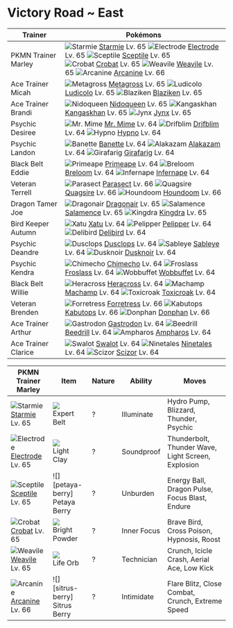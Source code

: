 # Victory Road ~ East

Trainer                    | Pokémons
---                        | ---
PKMN Trainer Marley        | ![][121]  [Starmie] Lv. 65  ![][101]  [Electrode] Lv. 65  ![][254]  [Sceptile] Lv. 65 <br> ![][169]  [Crobat] Lv. 65  ![][461]  [Weavile] Lv. 65  ![][059]  [Arcanine] Lv. 66
Ace Trainer Micah          | ![][376]  [Metagross] Lv. 65  ![][272]  [Ludicolo] Lv. 65  ![][257]  [Blaziken] Lv. 65
Ace Trainer Brandi         | ![][031]  [Nidoqueen] Lv. 65  ![][115]  [Kangaskhan] Lv. 65  ![][124]  [Jynx] Lv. 65
Psychic Desiree            | ![][122]  [Mr. Mime] Lv. 64  ![][426]  [Drifblim] Lv. 64  ![][097]  [Hypno] Lv. 64
Psychic Landon             | ![][354]  [Banette] Lv. 64  ![][065]  [Alakazam] Lv. 64  ![][203]  [Girafarig] Lv. 64
Black Belt Eddie           | ![][057]  [Primeape] Lv. 64  ![][286]  [Breloom] Lv. 64  ![][392]  [Infernape] Lv. 64
Veteran Terrell            | ![][047]  [Parasect] Lv. 66  ![][195]  [Quagsire] Lv. 66  ![][229]  [Houndoom] Lv. 66
Dragon Tamer Joe           | ![][148]  [Dragonair] Lv. 65  ![][373]  [Salamence] Lv. 65  ![][230]  [Kingdra] Lv. 65
Bird Keeper Autumn         | ![][178]  [Xatu] Lv. 64  ![][279]  [Pelipper] Lv. 64  ![][225]  [Delibird] Lv. 64
Psychic Deandre            | ![][356]  [Dusclops] Lv. 64  ![][302]  [Sableye] Lv. 64  ![][477]  [Dusknoir] Lv. 64
Psychic Kendra             | ![][358]  [Chimecho] Lv. 64  ![][478]  [Froslass] Lv. 64  ![][202]  [Wobbuffet] Lv. 64
Black Belt Willie          | ![][214]  [Heracross] Lv. 64  ![][068]  [Machamp] Lv. 64  ![][454]  [Toxicroak] Lv. 64
Veteran Brenden            | ![][205]  [Forretress] Lv. 66  ![][141]  [Kabutops] Lv. 66  ![][232]  [Donphan] Lv. 66
Ace Trainer Arthur         | ![][423]  [Gastrodon] Lv. 64  ![][015]  [Beedrill] Lv. 64  ![][181]  [Ampharos] Lv. 64
Ace Trainer Clarice        | ![][317]  [Swalot] Lv. 64  ![][038]  [Ninetales] Lv. 64  ![][212]  [Scizor] Lv. 64

PKMN Trainer Marley  | Item         | Nature  | Ability       | Moves
---                  | ---          | ---     | ---           | ---
![][121]<br> [Starmie] Lv. 65         | ![][expert-belt]<br> Expert Belt        | ?        | Illuminate          | Hydro Pump, Blizzard, Thunder, Psychic
![][101]<br> [Electrode] Lv. 65       | ![][light-clay]<br> Light Clay          | ?        | Soundproof          | Thunderbolt, Thunder Wave, Light Screen, Explosion
![][254]<br> [Sceptile] Lv. 65        | ![][petaya-berry]<br> Petaya Berry      | ?        | Unburden            | Energy Ball, Dragon Pulse, Focus Blast, Endure
![][169]<br> [Crobat] Lv. 65          | ![][bright-powder]<br> Bright Powder    | ?        | Inner Focus         | Brave Bird, Cross Poison, Hypnosis, Roost
![][461]<br> [Weavile] Lv. 65         | ![][life-orb]<br> Life Orb              | ?        | Technician          | Crunch, Icicle Crash, Aerial Ace, Low Kick
![][059]<br> [Arcanine] Lv. 66        | ![][sitrus-berry]<br> Sitrus Berry      | ?        | Intimidate          | Flare Blitz, Close Combat, Crunch, Extreme Speed
[015]: https://raw.githubusercontent.com/PokeAPI/sprites/master/sprites/pokemon/15.png "Beedrill"
[031]: https://raw.githubusercontent.com/PokeAPI/sprites/master/sprites/pokemon/31.png "Nidoqueen"
[038]: https://raw.githubusercontent.com/PokeAPI/sprites/master/sprites/pokemon/38.png "Ninetales"
[047]: https://raw.githubusercontent.com/PokeAPI/sprites/master/sprites/pokemon/47.png "Parasect"
[057]: https://raw.githubusercontent.com/PokeAPI/sprites/master/sprites/pokemon/57.png "Primeape"
[059]: https://raw.githubusercontent.com/PokeAPI/sprites/master/sprites/pokemon/59.png "Arcanine"
[065]: https://raw.githubusercontent.com/PokeAPI/sprites/master/sprites/pokemon/65.png "Alakazam"
[068]: https://raw.githubusercontent.com/PokeAPI/sprites/master/sprites/pokemon/68.png "Machamp"
[097]: https://raw.githubusercontent.com/PokeAPI/sprites/master/sprites/pokemon/97.png "Hypno"
[101]: https://raw.githubusercontent.com/PokeAPI/sprites/master/sprites/pokemon/101.png "Electrode"
[115]: https://raw.githubusercontent.com/PokeAPI/sprites/master/sprites/pokemon/115.png "Kangaskhan"
[121]: https://raw.githubusercontent.com/PokeAPI/sprites/master/sprites/pokemon/121.png "Starmie"
[122]: https://raw.githubusercontent.com/PokeAPI/sprites/master/sprites/pokemon/122.png "Mr. Mime"
[124]: https://raw.githubusercontent.com/PokeAPI/sprites/master/sprites/pokemon/124.png "Jynx"
[141]: https://raw.githubusercontent.com/PokeAPI/sprites/master/sprites/pokemon/141.png "Kabutops"
[148]: https://raw.githubusercontent.com/PokeAPI/sprites/master/sprites/pokemon/148.png "Dragonair"
[169]: https://raw.githubusercontent.com/PokeAPI/sprites/master/sprites/pokemon/169.png "Crobat"
[178]: https://raw.githubusercontent.com/PokeAPI/sprites/master/sprites/pokemon/178.png "Xatu"
[181]: https://raw.githubusercontent.com/PokeAPI/sprites/master/sprites/pokemon/181.png "Ampharos"
[195]: https://raw.githubusercontent.com/PokeAPI/sprites/master/sprites/pokemon/195.png "Quagsire"
[202]: https://raw.githubusercontent.com/PokeAPI/sprites/master/sprites/pokemon/202.png "Wobbuffet"
[203]: https://raw.githubusercontent.com/PokeAPI/sprites/master/sprites/pokemon/203.png "Girafarig"
[205]: https://raw.githubusercontent.com/PokeAPI/sprites/master/sprites/pokemon/205.png "Forretress"
[212]: https://raw.githubusercontent.com/PokeAPI/sprites/master/sprites/pokemon/212.png "Scizor"
[214]: https://raw.githubusercontent.com/PokeAPI/sprites/master/sprites/pokemon/214.png "Heracross"
[225]: https://raw.githubusercontent.com/PokeAPI/sprites/master/sprites/pokemon/225.png "Delibird"
[229]: https://raw.githubusercontent.com/PokeAPI/sprites/master/sprites/pokemon/229.png "Houndoom"
[230]: https://raw.githubusercontent.com/PokeAPI/sprites/master/sprites/pokemon/230.png "Kingdra"
[232]: https://raw.githubusercontent.com/PokeAPI/sprites/master/sprites/pokemon/232.png "Donphan"
[254]: https://raw.githubusercontent.com/PokeAPI/sprites/master/sprites/pokemon/254.png "Sceptile"
[257]: https://raw.githubusercontent.com/PokeAPI/sprites/master/sprites/pokemon/257.png "Blaziken"
[272]: https://raw.githubusercontent.com/PokeAPI/sprites/master/sprites/pokemon/272.png "Ludicolo"
[279]: https://raw.githubusercontent.com/PokeAPI/sprites/master/sprites/pokemon/279.png "Pelipper"
[286]: https://raw.githubusercontent.com/PokeAPI/sprites/master/sprites/pokemon/286.png "Breloom"
[302]: https://raw.githubusercontent.com/PokeAPI/sprites/master/sprites/pokemon/302.png "Sableye"
[317]: https://raw.githubusercontent.com/PokeAPI/sprites/master/sprites/pokemon/317.png "Swalot"
[354]: https://raw.githubusercontent.com/PokeAPI/sprites/master/sprites/pokemon/354.png "Banette"
[356]: https://raw.githubusercontent.com/PokeAPI/sprites/master/sprites/pokemon/356.png "Dusclops"
[358]: https://raw.githubusercontent.com/PokeAPI/sprites/master/sprites/pokemon/358.png "Chimecho"
[373]: https://raw.githubusercontent.com/PokeAPI/sprites/master/sprites/pokemon/373.png "Salamence"
[376]: https://raw.githubusercontent.com/PokeAPI/sprites/master/sprites/pokemon/376.png "Metagross"
[392]: https://raw.githubusercontent.com/PokeAPI/sprites/master/sprites/pokemon/392.png "Infernape"
[423]: https://raw.githubusercontent.com/PokeAPI/sprites/master/sprites/pokemon/423.png "Gastrodon"
[426]: https://raw.githubusercontent.com/PokeAPI/sprites/master/sprites/pokemon/426.png "Drifblim"
[454]: https://raw.githubusercontent.com/PokeAPI/sprites/master/sprites/pokemon/454.png "Toxicroak"
[461]: https://raw.githubusercontent.com/PokeAPI/sprites/master/sprites/pokemon/461.png "Weavile"
[477]: https://raw.githubusercontent.com/PokeAPI/sprites/master/sprites/pokemon/477.png "Dusknoir"
[478]: https://raw.githubusercontent.com/PokeAPI/sprites/master/sprites/pokemon/478.png "Froslass"
[Beedrill]: /pokemon_changes/015.md
[Nidoqueen]: /pokemon_changes/031.md
[Ninetales]: /pokemon_changes/038.md
[Parasect]: /pokemon_changes/047.md
[Primeape]: /pokemon_changes/057.md
[Arcanine]: /pokemon_changes/059.md
[Alakazam]: /pokemon_changes/065.md
[Machamp]: /pokemon_changes/068.md
[Hypno]: /pokemon_changes/097.md
[Electrode]: /pokemon_changes/101.md
[Kangaskhan]: /pokemon_changes/115.md
[Starmie]: /pokemon_changes/121.md
[Mr. Mime]: /pokemon_changes/122.md
[Jynx]: /pokemon_changes/124.md
[Kabutops]: /pokemon_changes/141.md
[Dragonair]: /pokemon_changes/148.md
[Crobat]: /pokemon_changes/169.md
[Xatu]: /pokemon_changes/178.md
[Ampharos]: /pokemon_changes/181.md
[Quagsire]: /pokemon_changes/195.md
[Wobbuffet]: /pokemon_changes/202.md
[Girafarig]: /pokemon_changes/203.md
[Forretress]: /pokemon_changes/205.md
[Scizor]: /pokemon_changes/212.md
[Heracross]: /pokemon_changes/214.md
[Delibird]: /pokemon_changes/225.md
[Houndoom]: /pokemon_changes/229.md
[Kingdra]: /pokemon_changes/230.md
[Donphan]: /pokemon_changes/232.md
[Sceptile]: /pokemon_changes/254.md
[Blaziken]: /pokemon_changes/257.md
[Ludicolo]: /pokemon_changes/272.md
[Pelipper]: /pokemon_changes/279.md
[Breloom]: /pokemon_changes/286.md
[Sableye]: /pokemon_changes/302.md
[Swalot]: /pokemon_changes/317.md
[Banette]: /pokemon_changes/354.md
[Dusclops]: /pokemon_changes/356.md
[Chimecho]: /pokemon_changes/358.md
[Salamence]: /pokemon_changes/373.md
[Metagross]: /pokemon_changes/376.md
[Infernape]: /pokemon_changes/392.md
[Gastrodon]: /pokemon_changes/423.md
[Drifblim]: /pokemon_changes/426.md
[Toxicroak]: /pokemon_changes/454.md
[Weavile]: /pokemon_changes/461.md
[Dusknoir]: /pokemon_changes/477.md
[Froslass]: /pokemon_changes/478.md
[bright-powder]: https://raw.githubusercontent.com/PokeAPI/sprites/master/sprites/items/bright-powder.png
[expert-belt]: https://raw.githubusercontent.com/PokeAPI/sprites/master/sprites/items/expert-belt.png
[life-orb]: https://raw.githubusercontent.com/PokeAPI/sprites/master/sprites/items/life-orb.png
[light-clay]: https://raw.githubusercontent.com/PokeAPI/sprites/master/sprites/items/light-clay.png
